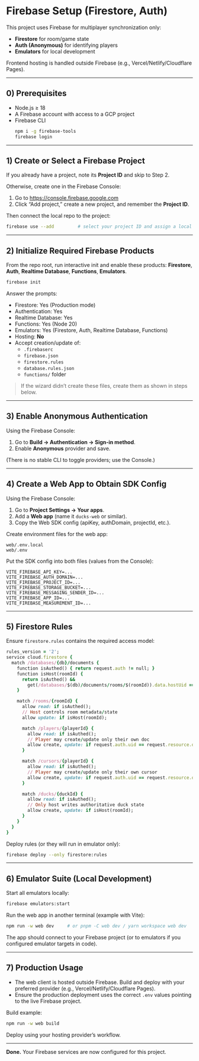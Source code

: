 # Firebase Setup (Firestore, Auth)

This project uses Firebase for multiplayer synchronization only:
- **Firestore** for room/game state
- **Auth (Anonymous)** for identifying players
- **Emulators** for local development

Frontend hosting is handled outside Firebase (e.g., Vercel/Netlify/Cloudflare Pages).

---

## 0) Prerequisites

- Node.js ≥ 18
- A Firebase account with access to a GCP project
- Firebase CLI
  ```bash
  npm i -g firebase-tools
  firebase login
  ```

---

## 1) Create or Select a Firebase Project

If you already have a project, note its **Project ID** and skip to Step 2.

Otherwise, create one in the Firebase Console:
1. Go to https://console.firebase.google.com
2. Click “Add project,” create a new project, and remember the **Project ID**.

Then connect the local repo to the project:
```bash
firebase use --add         # select your project ID and assign a local alias, e.g. "dev"
```

---

## 2) Initialize Required Firebase Products

From the repo root, run interactive init and enable these products: **Firestore**, **Auth**, **Realtime Database**, **Functions**, **Emulators**.

```bash
firebase init
```

Answer the prompts:
- Firestore: Yes (Production mode)
- Authentication: Yes
- Realtime Database: Yes
- Functions: Yes (Node 20)
- Emulators: Yes (Firestore, Auth, Realtime Database, Functions)
- Hosting: **No**
- Accept creation/update of:
    - `.firebaserc`
    - `firebase.json`
    - `firestore.rules`
    - `database.rules.json`
    - `functions/` folder

> If the wizard didn’t create these files, create them as shown in steps below.

---

## 3) Enable Anonymous Authentication

Using the Firebase Console:
1. Go to **Build → Authentication → Sign-in method**.
2. Enable **Anonymous** provider and save.

(There is no stable CLI to toggle providers; use the Console.)

---

## 4) Create a Web App to Obtain SDK Config

Using the Firebase Console:
1. Go to **Project Settings → Your apps**.
2. Add a **Web app** (name it `ducks-web` or similar).
3. Copy the Web SDK config (apiKey, authDomain, projectId, etc.).

Create environment files for the web app:

```
web/.env.local
web/.env
```

Put the SDK config into both files (values from the Console):

```env
VITE_FIREBASE_API_KEY=...
VITE_FIREBASE_AUTH_DOMAIN=...
VITE_FIREBASE_PROJECT_ID=...
VITE_FIREBASE_STORAGE_BUCKET=...
VITE_FIREBASE_MESSAGING_SENDER_ID=...
VITE_FIREBASE_APP_ID=...
VITE_FIREBASE_MEASUREMENT_ID=...
```

---

## 5) Firestore Rules

Ensure `firestore.rules` contains the required access model:

```ruby
rules_version = '2';
service cloud.firestore {
  match /databases/{db}/documents {
    function isAuthed() { return request.auth != null; }
    function isHost(roomId) {
      return isAuthed() &&
        get(/databases/$(db)/documents/rooms/$(roomId)).data.hostUid == request.auth.uid;
    }

    match /rooms/{roomId} {
      allow read: if isAuthed();
      // Host controls room metadata/state
      allow update: if isHost(roomId);

      match /players/{playerId} {
        allow read: if isAuthed();
        // Player may create/update only their own doc
        allow create, update: if request.auth.uid == request.resource.data.uid;
      }

      match /cursors/{playerId} {
        allow read: if isAuthed();
        // Player may create/update only their own cursor
        allow create, update: if request.auth.uid == request.resource.data.uid;
      }

      match /ducks/{duckId} {
        allow read: if isAuthed();
        // Only host writes authoritative duck state
        allow create, update: if isHost(roomId);
      }
    }
  }
}
```

Deploy rules (or they will run in emulator only):
```bash
firebase deploy --only firestore:rules
```

---

## 6) Emulator Suite (Local Development)

Start all emulators locally:
```bash
firebase emulators:start
```

Run the web app in another terminal (example with Vite):
```bash
npm run -w web dev     # or pnpm -C web dev / yarn workspace web dev
```

The app should connect to your Firebase project (or to emulators if you configured emulator targets in code).

---

## 7) Production Usage

- The web client is hosted outside Firebase. Build and deploy with your preferred provider (e.g., Vercel/Netlify/Cloudflare Pages).
- Ensure the production deployment uses the correct `.env` values pointing to the live Firebase project.

Build example:
```bash
npm run -w web build
```

Deploy using your hosting provider’s workflow.

---

**Done.** Your Firebase services are now configured for this project.